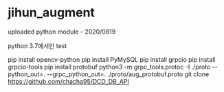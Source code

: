 # jihun_augment

uploaded python module - 2020/0819


python 3.7에서만 test

pip install opencv-python
pip install PyMySQL
pip install grpcio
pip install grpcio-tools
pip install protobuf 
python3 -m grpc_tools.protoc -I ./proto --python_out=. --grpc_python_out=. ./proto/aug_protobuf.proto
git clone https://github.com/chacha95/DCD_DB_API